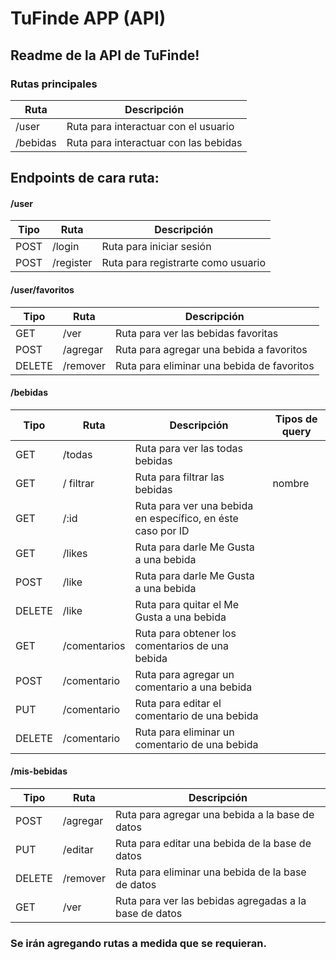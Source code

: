 # TuFinde APP (API)

## Readme de la API de TuFinde!

### Rutas principales

Ruta | Descripción 
--- | --- 
/user | Ruta para interactuar con el usuario
/bebidas | Ruta para interactuar con las bebidas

## Endpoints de cara ruta:

#### /user

Tipo | Ruta | Descripción
--- | --- | ---
POST | /login | Ruta para iniciar sesión
POST | /register | Ruta para registrarte como usuario

#### /user/favoritos

Tipo | Ruta | Descripción
--- | --- | ---
GET | /ver | Ruta para ver las bebidas favoritas
POST | /agregar | Ruta para agregar una bebida a favoritos
DELETE | /remover | Ruta para eliminar una bebida de favoritos

#### /bebidas

Tipo | Ruta | Descripción | Tipos de query
--- | --- | --- | ---
GET | /todas | Ruta para ver las todas bebidas
GET | / filtrar | Ruta para filtrar las bebidas | nombre
GET | /:id | Ruta para ver una bebida en específico, en éste caso por ID
GET | /likes | Ruta para darle Me Gusta a una bebida
POST | /like | Ruta para darle Me Gusta a una bebida
DELETE | /like | Ruta para quitar el Me Gusta a una bebida
GET | /comentarios | Ruta para obtener los comentarios de una bebida
POST | /comentario | Ruta para agregar un comentario a una bebida
PUT | /comentario | Ruta para editar el comentario de una bebida
DELETE | /comentario | Ruta para eliminar un comentario de una bebida

#### /mis-bebidas

Tipo | Ruta | Descripción
--- | --- | ---
POST | /agregar | Ruta para agregar una bebida a la base de datos
PUT | /editar | Ruta para editar una bebida de la base de datos
DELETE | /remover | Ruta para eliminar una bebida de la base de datos
GET | /ver | Ruta para ver las bebidas agregadas a la base de datos

### Se irán agregando rutas a medida que se requieran.
